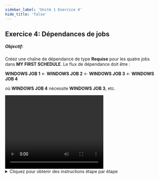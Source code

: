 ```yaml
---
sidebar_label: 'Unité 1 Exercice 4'
hide_title: 'false'
---
```


## Exercice 4: Dépendances de jobs

##### Objectif:

Créez une chaîne de dépendance de type **Requise** pour les quatre jobs dans **MY FIRST SCHEDULE**.
Le flux de dépendance doit être :

**WINDOWS JOB 1** <- **WINDOWS JOB 2** <- **WINDOWS JOB 3** <- **WINDOWS JOB 4**

où **WINDOWS JOB 4** nécessite **WINDOWS JOB 3**, etc.

<div>
<video width="320" height="240" controls>
  <source src="videobasic/U1E4.mp4" type="video/mp4"></source>
Your browser does not support the video tag.
</video>
</div>

<details>

<summary>Cliquez pour obtenir des instructions étape par étape</summary>

1.	Sous la rubrique Administration, double-cliquez sur **Job Master**.
2.	Dans la liste déroulante Schedule, sélectionnez **MY FIRST SCHEDULE**.
3.	Dans la liste déroulante Job, sélectionnez **Windows Job 4**.
4.	Sous Propriétés du Job, cliquez sur l'onglet **Dépendances**.
5.	Dans le sous-onglet Job Dépendance, cliquez sur le bouton **Ajouter**.
6.	Dans la fenêtre Ajouter Dépendance:
    - Dans la liste déroulante Job, sélectionnez **Windows Job 3**.
    - Sélectionnez le type de Dépendance **Requise**.
    - Cliquez sur le bouton **OK**.
7.	Dans la liste déroulante Job, sélectionnez **Windows Job 3**.
8.	Dans le sous-onglet Job Dépendance, cliquez sur le bouton **Ajouter**.
9.	Dans la fenêtre Ajouter Dépendance:
    - Dans la liste déroulante Job, sélectionnez **Windows Job 2**.
    - Sélectionnez le type de Dépendance **Requise**.
    - Cliquez sur le bouton **OK**.
10.	Dans la liste déroulante Job, sélectionnez **Windows Job 2**.
11.	Dans le sous onglet Job Dépendance, cliquez sur le bouton **Ajouter**.
12.	Dans la fenêtre Ajouter Dépendance:
    - Dans la liste déroulante Job, sélectionnez **Windows Job 1**.
    - Sélectionnez le type de Dépendance **Requise**.
    - Cliquez sur le bouton **OK** 
16.	Fermez l'onglet Job Master.

</details>
